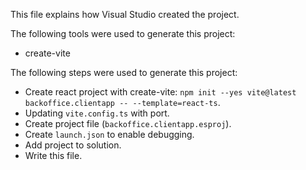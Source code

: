 This file explains how Visual Studio created the project.

The following tools were used to generate this project:
- create-vite

The following steps were used to generate this project:
- Create react project with create-vite: `npm init --yes vite@latest backoffice.clientapp -- --template=react-ts`.
- Updating `vite.config.ts` with port.
- Create project file (`backoffice.clientapp.esproj`).
- Create `launch.json` to enable debugging.
- Add project to solution.
- Write this file.
